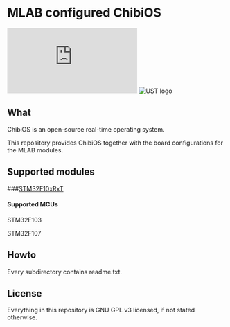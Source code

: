# MLAB configured ChibiOS

![ChibiOS logo](http://www.chibios.org/dokuwiki/lib/exe/fetch.php?cache=&media=logo.png "ChibiOS")
![UST logo](http://www.ust.cz/include/Logo_UST.png "UST")

## What
ChibiOS is an open-source real-time operating system. 

This repository provides ChibiOS together with the board configurations for the MLAB modules.

## Supported modules
###[STM32F10xRxT](http://www.ust.cz/shop/product_info.php?cPath=22_36&products_id=84)
#### Supported MCUs
STM32F103

STM32F107

## Howto

Every subdirectory contains readme.txt.

## License

Everything in this repository is GNU GPL v3 licensed, if not stated otherwise.
